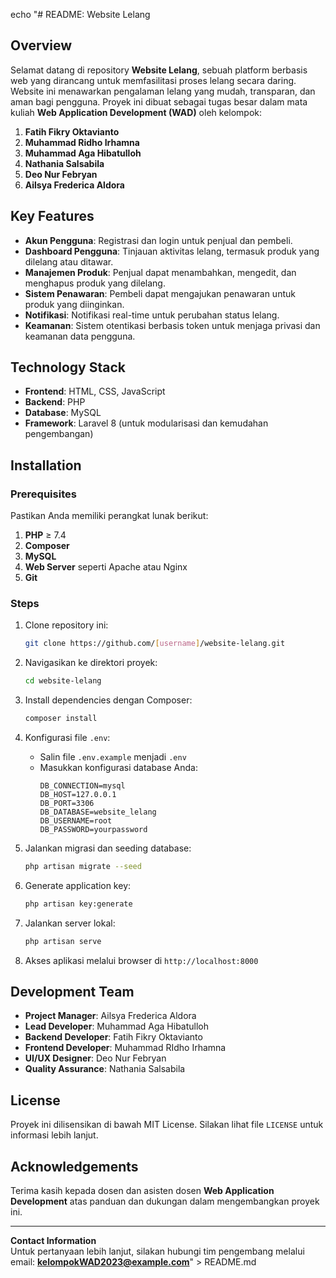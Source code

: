 echo "# README: Website Lelang

## Overview
Selamat datang di repository **Website Lelang**, sebuah platform berbasis web yang dirancang untuk memfasilitasi proses lelang secara daring. Website ini menawarkan pengalaman lelang yang mudah, transparan, dan aman bagi pengguna. Proyek ini dibuat sebagai tugas besar dalam mata kuliah **Web Application Development (WAD)** oleh kelompok:

1. **Fatih Fikry Oktavianto**
2. **Muhammad Ridho Irhamna**
3. **Muhammad Aga Hibatulloh**
4. **Nathania Salsabila**
5. **Deo Nur Febryan**
6. **Ailsya Frederica Aldora**

## Key Features
- **Akun Pengguna**: Registrasi dan login untuk penjual dan pembeli.
- **Dashboard Pengguna**: Tinjauan aktivitas lelang, termasuk produk yang dilelang atau ditawar.
- **Manajemen Produk**: Penjual dapat menambahkan, mengedit, dan menghapus produk yang dilelang.
- **Sistem Penawaran**: Pembeli dapat mengajukan penawaran untuk produk yang diinginkan.
- **Notifikasi**: Notifikasi real-time untuk perubahan status lelang.
- **Keamanan**: Sistem otentikasi berbasis token untuk menjaga privasi dan keamanan data pengguna.

## Technology Stack
- **Frontend**: HTML, CSS, JavaScript
- **Backend**: PHP
- **Database**: MySQL
- **Framework**: Laravel 8 (untuk modularisasi dan kemudahan pengembangan)

## Installation

### Prerequisites
Pastikan Anda memiliki perangkat lunak berikut:
1. **PHP** ≥ 7.4
2. **Composer**
3. **MySQL**
4. **Web Server** seperti Apache atau Nginx
5. **Git**

### Steps
1. Clone repository ini:
   ```bash
   git clone https://github.com/[username]/website-lelang.git
   ```

2. Navigasikan ke direktori proyek:
   ```bash
   cd website-lelang
   ```

3. Install dependencies dengan Composer:
   ```bash
   composer install
   ```

4. Konfigurasi file `.env`:
   - Salin file `.env.example` menjadi `.env`
   - Masukkan konfigurasi database Anda:
     ```env
     DB_CONNECTION=mysql
     DB_HOST=127.0.0.1
     DB_PORT=3306
     DB_DATABASE=website_lelang
     DB_USERNAME=root
     DB_PASSWORD=yourpassword
     ```

5. Jalankan migrasi dan seeding database:
   ```bash
   php artisan migrate --seed
   ```

6. Generate application key:
   ```bash
   php artisan key:generate
   ```

7. Jalankan server lokal:
   ```bash
   php artisan serve
   ```

8. Akses aplikasi melalui browser di `http://localhost:8000`


## Development Team
- **Project Manager**: Ailsya Frederica Aldora
- **Lead Developer**: Muhammad Aga Hibatulloh
- **Backend Developer**: Fatih Fikry Oktavianto
- **Frontend Developer**: Muhammad RIdho Irhamna
- **UI/UX Designer**: Deo Nur Febryan
- **Quality Assurance**: Nathania Salsabila

## License
Proyek ini dilisensikan di bawah MIT License. Silakan lihat file `LICENSE` untuk informasi lebih lanjut.

## Acknowledgements
Terima kasih kepada dosen dan asisten dosen **Web Application Development** atas panduan dan dukungan dalam mengembangkan proyek ini.

---
**Contact Information**  
Untuk pertanyaan lebih lanjut, silakan hubungi tim pengembang melalui email: **kelompokWAD2023@example.com**" > README.md